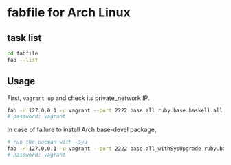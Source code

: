 # fabfile for Arch Linux

## task list

```sh
cd fabfile
fab --list
```

## Usage

First, `vagrant up` and check its private_network IP.

```sh
fab -H 127.0.0.1 -u vagrant --port 2222 base.all ruby.base haskell.all
# password: vagrant
```

In case of failure to install Arch base-devel package,

```sh
# run the pacman with -Syu
fab -H 127.0.0.1 -u vagrant --port 2222 base.all_withSysUpgrade ruby.base haskell.all
# password: vagrant
```
